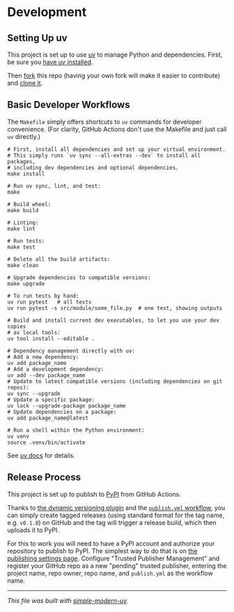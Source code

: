 # Development

## Setting Up uv

This project is set up to use [uv](https://docs.astral.sh/uv/) to manage Python and
dependencies. First, be sure you
[have uv installed](https://docs.astral.sh/uv/getting-started/installation/).

Then [fork](https://github.com/alexboone29/aikits/fork) this
repo (having your own fork will make it easier to contribute) and
[clone it](https://docs.github.com/en/repositories/creating-and-managing-repositories/cloning-a-repository).

## Basic Developer Workflows

The `Makefile` simply offers shortcuts to `uv` commands for developer convenience.
(For clarity, GitHub Actions don't use the Makefile and just call `uv` directly.)

```shell
# First, install all dependencies and set up your virtual environment.
# This simply runs `uv sync --all-extras --dev` to install all packages,
# including dev dependencies and optional dependencies.
make install

# Run uv sync, lint, and test:
make

# Build wheel:
make build

# Linting:
make lint

# Run tests:
make test

# Delete all the build artifacts:
make clean

# Upgrade dependencies to compatible versions:
make upgrade

# To run tests by hand:
uv run pytest   # all tests
uv run pytest -s src/module/some_file.py  # one test, showing outputs

# Build and install current dev executables, to let you use your dev copies
# as local tools:
uv tool install --editable .

# Dependency management directly with uv:
# Add a new dependency:
uv add package_name
# Add a development dependency:
uv add --dev package_name
# Update to latest compatible versions (including dependencies on git repos):
uv sync --upgrade
# Update a specific package:
uv lock --upgrade-package package_name
# Update dependencies on a package:
uv add package_name@latest

# Run a shell within the Python environment:
uv venv
source .venv/bin/activate
```

See [uv docs](https://docs.astral.sh/uv/) for details.

## Release Process

This project is set up to publish to [PyPI](https://pypi.org/) from GitHub Actions.

Thanks to [the dynamic versioning
plugin](https://github.com/ninoseki/uv-dynamic-versioning/) and the
[`publish.yml` workflow](.github/workflows/publish.yml), you can simply create tagged
releases (using standard format for the tag name, e.g. `v0.1.0`) on GitHub and the tag
will trigger a release build, which then uploads it to PyPI.

For this to work you will need to have a PyPI account and authorize your repository to
publish to PyPI. The simplest way to do that is on [the publishing settings
page](https://pypi.org/manage/account/publishing/). Configure "Trusted Publisher
Management" and register your GitHub repo as a new "pending" trusted publisher, entering
the project name, repo owner, repo name, and `publish.yml` as the workflow name.

* * *

*This file was built with
[simple-modern-uv](https://github.com/jlevy/simple-modern-uv).*
